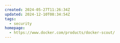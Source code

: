 ```yaml
---
created: 2024-05-27T11:26:34Z
updated: 2024-12-10T08:34:54Z
tags:
  - security
homepage:
  - https://www.docker.com/products/docker-scout/
---
```

